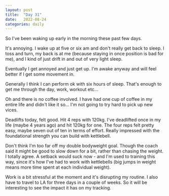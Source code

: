 ```yaml
---
layout: post
title:  "Day 31"
date:   2022-08-24
categories: daily
---
```

So I've been waking up early in the morning these past few days.

It's annoying. I wake up at five or six am and don't really get back to sleep. I toss and turn, my back is at me (because staying in once position is bad for me), and I kind of just drift in and out of very light sleep.

Eventually I get annoyed and just get up. I'm awake anyway and will feel better if I get some movement in.

Generally I think I can perform ok with six hours of sleep. That's enough to get me through the day, work, workout etc... 

Oh and there is no coffee involved. I have had one cup of coffee in my entire life and didn't like it so... I'm not going to try hard to pick up new vices.

Deadlifts today, felt good. Hit 4 reps with 120kg. I've deadlifted once in my life (maybe 4 years ago) and hit 120kg for one. The four reps felt pretty easy, maybe seven out of ten in terms of effort. Really impressed with the foundational strength you can build with kettlebell. 

Don't think I'm too far off my double bodyweight goal. Though the coach said it might be good to slow down for a bit, rather than chasing the weight. I totally agree. A setback would suck now - and I'm used to training this way, since it's how I've had to work with kettlebells (big jumps in weight means more time spent at each individual weight).

Work is a bit stressful at the moment and it's disrupting my routine. I also have to travel to LA for three days in a couple of weeks. So it will be interesting to see the impact it has on my tracking.